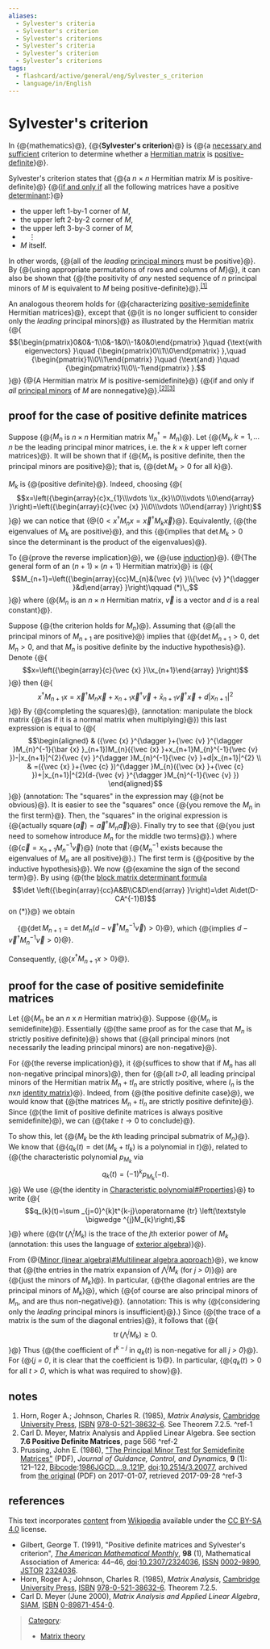 ```yaml
---
aliases:
  - Sylvester's criteria
  - Sylvester's criterion
  - Sylvester's criterions
  - Sylvester’s criteria
  - Sylvester’s criterion
  - Sylvester’s criterions
tags:
  - flashcard/active/general/eng/Sylvester_s_criterion
  - language/in/English
---
```


# Sylvester's criterion

In {@{mathematics}@}, {@{__Sylvester's criterion__}@} is {@{a [necessary and sufficient](necessary%20and%20sufficient%20condition.md) criterion to determine whether a [Hermitian matrix](Hermitian%20matrix.md) is [positive-definite](definite%20matrix.md)}@}. <!--SR:!2025-04-05,14,290!2025-04-06,15,290!2025-05-08,37,290-->

Sylvester's criterion states that {@{a _n_ × _n_ Hermitian matrix _M_ is positive-definite}@} {@{[if and only if](if%20and%20only%20if.md) all the following matrices have a positive [determinant](determinant.md):}@} <!--SR:!2025-04-07,16,290!2025-04-07,16,290-->

- the upper left 1-by-1 corner of _M_,
- the upper left 2-by-2 corner of _M_,
- the upper left 3-by-3 corner of _M_,
- ${}\quad \vdots$
- _M_ itself.

In other words, {@{all of the _leading_ [principal minors](principal%20minor.md) must be positive}@}. By {@{using appropriate permutations of rows and columns of _M_}@}, it can also be shown that {@{the positivity of _any_ nested sequence of _n_ principal minors of _M_ is equivalent to _M_ being positive-definite}@}.<sup>[\[1\]](#^ref-1)</sup> <!--SR:!2025-04-05,14,290!2025-04-05,14,290!2025-04-05,14,290-->

An analogous theorem holds for {@{characterizing [positive-semidefinite](positive-semidefinite%20matrix.md) Hermitian matrices}@}, except that {@{it is no longer sufficient to consider only the _leading_ principal minors}@} as illustrated by the Hermitian matrix {@{$${\begin{pmatrix}0&0&-1\\0&-1&0\\-1&0&0\end{pmatrix} }\quad {\text{with eigenvectors} }\quad {\begin{pmatrix}0\\1\\0\end{pmatrix} },\quad {\begin{pmatrix}1\\0\\1\end{pmatrix} }\quad {\text{and} }\quad {\begin{pmatrix}1\\0\\-1\end{pmatrix} }.$$}@} {@{A Hermitian matrix _M_ is positive-semidefinite}@} {@{if and only if _all_ [principal minors](principal%20minor.md) of _M_ are nonnegative}@}.<sup>[\[2\]](#^ref-2)</sup><sup>[\[3\]](#^ref-3)</sup> <!--SR:!2025-04-07,16,290!2025-04-06,15,290!2025-04-07,16,290!2025-04-07,16,290!2025-04-06,15,290-->

## proof for the case of positive definite matrices

Suppose {@{$M_{n}$ is $n\times n$ Hermitian matrix $M_{n}^{\dagger }=M_{n}$}@}. Let {@{$M_{k},k=1,\ldots n$ be the leading principal minor matrices, i.e. the $k\times k$ upper left corner matrices}@}. It will be shown that if {@{$M_{n}$ is positive definite, then the principal minors are positive}@}; that is, {@{$\det M_{k}>0$ for all $k$}@}. <!--SR:!2025-04-05,14,290!2025-04-07,16,290!2025-04-06,15,290!2025-04-06,15,290-->

$M_{k}$ is {@{positive definite}@}. Indeed, choosing {@{$$x=\left({\begin{array}{c}x_{1}\\\vdots \\x_{k}\\0\\\vdots \\0\end{array} }\right)=\left({\begin{array}{c}{\vec {x} }\\0\\\vdots \\0\end{array} }\right)$$}@} we can notice that {@{$0<x^{\dagger }M_{n}x={\vec {x} }^{\dagger }M_{k}{\vec {x} }$}@}. Equivalently, {@{the eigenvalues of $M_{k}$ are positive}@}, and this {@{implies that $\det M_{k}>0$ since the determinant is the product of the eigenvalues}@}. <!--SR:!2025-04-07,16,290!2025-04-05,14,290!2025-04-06,15,290!2025-04-05,14,290!2025-04-07,16,290-->

To {@{prove the reverse implication}@}, we {@{use [induction](mathematical%20induction.md)}@}. {@{The general form of an $(n+1)\times (n+1)$ Hermitian matrix}@} is {@{$$M_{n+1}=\left({\begin{array}{cc}M_{n}&{\vec {v} }\\{\vec {v} }^{\dagger }&d\end{array} }\right)\qquad (*)\,,$$}@} where {@{$M_{n}$ is an $n\times n$ Hermitian matrix, ${\vec {v} }$ is a vector and $d$ is a real constant}@}. <!--SR:!2025-04-07,16,290!2025-04-07,16,290!2025-04-06,15,290!2025-04-07,16,290!2025-04-05,14,290-->

Suppose {@{the criterion holds for $M_{n}$}@}. Assuming that {@{all the principal minors of $M_{n+1}$ are positive}@} implies that {@{$\det M_{n+1}>0$, $\det M_{n}>0$, and that $M_{n}$ is positive definite by the inductive hypothesis}@}. Denote {@{$$x=\left({\begin{array}{c}{\vec {x} }\\x_{n+1}\end{array} }\right)$$}@} then {@{$$x^{\dagger }M_{n+1}x={\vec {x} }^{\dagger }M_{n}{\vec {x} }+x_{n+1}{\vec {x} }^{\dagger }{\vec {v} }+{\bar {x} }_{n+1}{\vec {v} }^{\dagger }{\vec {x} }+d|x_{n+1}|^{2}$$}@} By {@{completing the squares}@}, \(annotation: manipulate the block matrix {@{as if it is a normal matrix when multiplying}@}\) this last expression is equal to {@{$$\begin{aligned} & ({\vec {x} }^{\dagger }+{\vec {v} }^{\dagger }M_{n}^{-1}{\bar {x} }_{n+1})M_{n}({\vec {x} }+x_{n+1}M_{n}^{-1}{\vec {v} })-|x_{n+1}|^{2}{\vec {v} }^{\dagger }M_{n}^{-1}{\vec {v} }+d|x_{n+1}|^{2} \\ & =({\vec {x} }+{\vec {c} })^{\dagger }M_{n}({\vec {x} }+{\vec {c} })+|x_{n+1}|^{2}(d-{\vec {v} }^{\dagger }M_{n}^{-1}{\vec {v} }) \end{aligned}$$}@} \(annotation: The "squares" in the expression may {@{not be obvious}@}. It is easier to see the "squares" once {@{you remove the $M_n$ in the first term}@}. Then, the "squares" in the original expression is {@{actually $\operatorname{square}(\vec a) = {\vec a}^\dagger M_n \vec a$}@}. Finally try to see that {@{you just need to somehow introduce $M_n$ for the middle two terms}@}.\) where {@{${\vec {c} }=x_{n+1}M_{n}^{-1}{\vec {v} }$}@} \(note that {@{$M_{n}^{-1}$ exists because the eigenvalues of $M_{n}$ are all positive}@}.\) The first term is {@{positive by the inductive hypothesis}@}. We now {@{examine the sign of the second term}@}. By using {@{the [block matrix determinant formula](block%20matrix.md#block%20matrix%20operations) $$\det \left({\begin{array}{cc}A&B\\C&D\end{array} }\right)=\det A\det(D-CA^{-1}B)$$ on $(*)$}@} we obtain <p> &emsp; {@{$\det M_{n+1}=\det M_{n}(d-{\vec {v} }^{\dagger }M_{n}^{-1}{\vec {v} })>0$}@}, which {@{implies $d-{\vec {v} }^{\dagger }M_{n}^{-1}{\vec {v} }>0$}@}. <p> Consequently, {@{$x^{\dagger }M_{n+1}x>0$}@}. <!--SR:!2025-04-05,14,290!2025-04-06,15,290!2025-04-07,16,290!2025-04-06,15,290!2025-04-07,16,290!2025-04-05,14,290!2025-04-06,15,290!2025-05-01,29,270!2025-04-06,15,290!2025-04-07,16,290!2025-04-06,15,290!2025-04-07,16,290!2025-04-07,16,290!2025-04-07,16,290!2025-04-06,15,290!2025-04-05,14,290!2025-04-06,15,290!2025-05-02,30,270!2025-04-30,29,270!2025-04-05,14,290-->

## proof for the case of positive semidefinite matrices

Let {@{$M_{n}$ be an _n_ x _n_ Hermitian matrix}@}. Suppose {@{$M_{n}$ is semidefinite}@}. Essentially {@{the same proof as for the case that $M_{n}$ is strictly positive definite}@} shows that {@{all principal minors \(not necessarily the leading principal minors\) are non-negative}@}. <!--SR:!2025-04-06,15,290!2025-04-05,14,290!2025-04-06,15,290!2025-04-07,16,290-->

For {@{the reverse implication}@}, it {@{suffices to show that if $M_{n}$ has all non-negative principal minors}@}, then for {@{all _t\>0_, all leading principal minors of the Hermitian matrix $M_{n}+tI_{n}$ are strictly positive, where $I_{n}$ is the _n_<!-- markdown separator -->x<!-- markdown separator -->_n_ [identity matrix](identity%20matrix.md)}@}. Indeed, from {@{the positive definite case}@}, we would know that {@{the matrices $M_{n}+tI_{n}$ are strictly positive definite}@}. Since {@{the limit of positive definite matrices is always positive semidefinite}@}, we can {@{take $t\to 0$ to conclude}@}. <!--SR:!2025-04-07,16,290!2025-04-05,14,290!2025-04-06,15,290!2025-04-06,15,290!2025-04-07,16,290!2025-04-05,14,290!2025-04-07,16,290-->

To show this, let {@{$M_{k}$ be the _k_<!-- markdown separator -->th leading principal submatrix of $M_{n}$}@}. We know that {@{$q_{k}(t)=\det(M_{k}+tI_{k})$ is a polynomial in _t_}@}, related to {@{the characteristic polynomial $p_{M_{k} }$ via $$q_{k}(t)=(-1)^{k}p_{M_{k} }(-t).$$}@} We use {@{the identity in [Characteristic polynomial\#Properties](characteristic%20polynomial.md#properties)}@} to write {@{$$q_{k}(t)=\sum _{j=0}^{k}t^{k-j}\operatorname {tr} \left(\textstyle \bigwedge ^{j}M_{k}\right),$$}@} where {@{$\operatorname {tr} \left(\bigwedge ^{j}M_{k}\right)$ is the trace of the _j_<!-- markdown separator -->th exterior power of $M_{k}$ \(annotation: this uses the language of [exterior algebra](exterior%20algebra.md)\)}@}. <!--SR:!2025-04-05,14,290!2025-04-06,15,290!2025-04-19,21,250!2025-04-05,14,290!2025-04-21,22,250!2025-04-05,14,290-->

From {@{[Minor \(linear algebra\)\#Multilinear algebra approach](minor%20(linear%20algebra).md#multilinear%20algebra%20approach)}@}, we know that {@{the entries in the matrix expansion of $\bigwedge ^{j}M_{k}$ \(for _j \> 0_\)}@} are {@{just the minors of $M_{k}$}@}. In particular, {@{the diagonal entries are the principal minors of $M_{k}$}@}, which {@{of course are also principal minors of $M_{n}$, and are thus non-negative}@}. \(annotation: This is why {@{considering only the _leading_ principal minors is insufficient}@}.\) Since {@{the trace of a matrix is the sum of the diagonal entries}@}, it follows that {@{$$\operatorname {tr} \left(\textstyle \bigwedge ^{j}M_{k}\right)\geq 0.$$}@} Thus {@{the coefficient of $t^{k-j}$ in $q_{k}(t)$ is non-negative for all _j \> 0_}@}. For {@{_j = 0_, it is clear that the coefficient is 1}@}. In particular, {@{$q_{k}(t)>0$ for all _t \> 0_, which is what was required to show}@}. <!--SR:!2025-04-06,15,290!2025-04-06,15,290!2025-05-10,39,290!2025-04-07,16,290!2025-04-07,16,290!2025-04-05,14,290!2025-04-06,15,290!2025-04-05,14,290!2025-04-06,15,290!2025-04-05,14,290!2025-04-05,14,290-->

## notes

1. <a id="CITEREFHornJohnson1985"></a> Horn, Roger A.; Johnson, Charles R. \(1985\), _Matrix Analysis_, [Cambridge University Press](Cambridge%20University%20Press.md), [ISBN](ISBN%20(identifier).md) [978-0-521-38632-6](https://en.wikipedia.org/wiki/Special:BookSources/978-0-521-38632-6). See Theorem 7.2.5. <a id="^ref-1"></a>^ref-1
2. Carl D. Meyer, Matrix Analysis and Applied Linear Algebra. See section __7.6 Positive Definite Matrices__, page 566 <a id="^ref-2"></a>^ref-2
3. <a id="CITEREFPrussing1986"></a> Prussing, John E. \(1986\), ["The Principal Minor Test for Semidefinite Matrices"](https://web.archive.org/web/20170107084552/http://prussing.ae.illinois.edu/semidef.pdf) \(PDF\), _Journal of Guidance, Control, and Dynamics_, __9__ \(1\): 121–122, [Bibcode](bibcode%20(identifier).md):[1986JGCD....9..121P](https://ui.adsabs.harvard.edu/abs/1986JGCD....9..121P), [doi](doi%20(identifier).md):[10.2514/3.20077](https://doi.org/10.2514%2F3.20077), archived from [the original](http://prussing.ae.illinois.edu/semidef.pdf) \(PDF\) on 2017-01-07, retrieved 2017-09-28 <a id="^ref-3"></a>^ref-3

## references

This text incorporates [content](https://en.wikipedia.org/wiki/Sylvester's_criterion) from [Wikipedia](Wikipedia.md) available under the [CC BY-SA 4.0](https://creativecommons.org/licenses/by-sa/4.0/) license.

- <a id="CITEREFGilbert1991"></a> Gilbert, George T. \(1991\), "Positive definite matrices and Sylvester's criterion", _[The American Mathematical Monthly](American%20Mathematical%20Monthly.md)_, __98__ \(1\), Mathematical Association of America: 44–46, [doi](doi%20(identifier).md):[10.2307/2324036](https://doi.org/10.2307%2F2324036), [ISSN](ISSN%20(identifier).md) [0002-9890](https://search.worldcat.org/issn/0002-9890), [JSTOR](JSTOR%20(identifier).md#content) [2324036](https://www.jstor.org/stable/2324036).
- <a id="CITEREFHornJohnson1985"></a> Horn, Roger A.; Johnson, Charles R. \(1985\), _Matrix Analysis_, [Cambridge University Press](Cambridge%20University%20Press.md), [ISBN](ISBN%20(identifier).md) [978-0-521-38632-6](https://en.wikipedia.org/wiki/Special:BookSources/978-0-521-38632-6). Theorem 7.2.5.
- <a id="CITEREFCarl D. Meyer2000"></a> Carl D. Meyer \(June 2000\), _Matrix Analysis and Applied Linear Algebra_, [SIAM](Society%20for%20Industrial%20and%20Applied%20Mathematics.md), [ISBN](ISBN%20(identifier).md) [0-89871-454-0](https://en.wikipedia.org/wiki/Special:BookSources/0-89871-454-0).

> [Category](https://en.wikipedia.org/wiki/Help:Category):
>
> - [Matrix theory](https://en.wikipedia.org/wiki/Category:Matrix%20theory)
